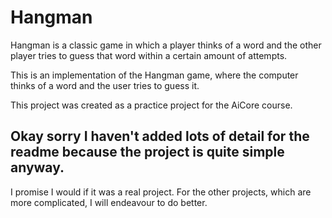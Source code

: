 # Hangman
Hangman is a classic game in which a player thinks of a word and the other player tries to guess that word within a certain amount of attempts.

This is an implementation of the Hangman game, where the computer thinks of a word and the user tries to guess it. 

This project was created as a practice project for the AiCore course.


## Okay sorry I haven't added lots of detail for the readme because the project is quite simple anyway.
I promise I would if it was a real project. For the other projects, which are more complicated, I will endeavour to do better.

